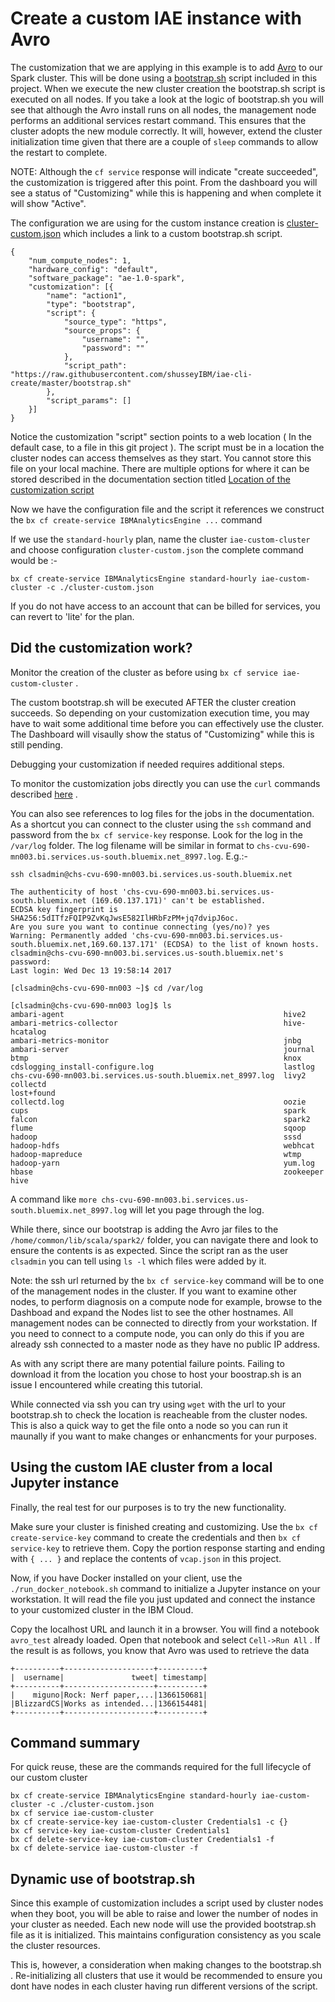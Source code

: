 # Create a custom IAE instance with Avro

The customization that we are applying in this example is to add [Avro](https://github.com/databricks/spark-avro) to our Spark cluster. This will be done using a [bootstrap.sh](./bootstrap.sh) script included in this project. When we execute the new cluster creation the bootstrap.sh script is executed on all nodes. If you take a look at the logic of bootstrap.sh you will see that although the Avro install runs on all nodes, the management node performs an additional services restart command. This ensures that the cluster adopts the new module correctly. It will, however, extend the cluster initialization time given that there are a couple of `sleep` commands to allow the restart to complete. 

NOTE: Although the `cf service` response will indicate "create succeeded", the customization is triggered after this point. From the dashboard you will see a status of "Customizing" while this is happening and when complete it will show "Active".

The configuration we are using for the custom instance creation is [cluster-custom.json](cluster-custom.json) which includes a link to a custom bootstrap.sh script. 

```
{
    "num_compute_nodes": 1,
    "hardware_config": "default",
    "software_package": "ae-1.0-spark",
    "customization": [{
        "name": "action1",
        "type": "bootstrap",
        "script": {
            "source_type": "https",
            "source_props": {
                "username": "",
                "password": ""
            },
            "script_path": "https://raw.githubusercontent.com/shusseyIBM/iae-cli-create/master/bootstrap.sh"
        },
        "script_params": []
    }]
}
```

Notice the customization "script" section points to a web location ( In the default case, to a file in this git project ). The script must be in a location the cluster nodes can access themselves as they start. You cannot store this file on your local machine. There are multiple options for where it can be stored described in the documentation section titled [Location of the customization script](https://console.bluemix.net/docs/services/AnalyticsEngine/customizing-cluster.html#customizing-a-cluster)

Now we have the configuration file and the script it references we construct the `bx cf create-service IBMAnalyticsEngine ...` command

If we use the `standard-hourly` plan, name the cluster `iae-custom-cluster` and choose configuration `cluster-custom.json` the complete command would be :-

```
bx cf create-service IBMAnalyticsEngine standard-hourly iae-custom-cluster -c ./cluster-custom.json
```

If you do not have access to an account that can be billed for services, you can revert to 'lite' for the plan.

## Did the customization work?

Monitor the creation of the cluster as before using `bx cf service iae-custom-cluster` . 

The custom bootstrap.sh will be executed AFTER the cluster creation succeeds. So depending on your customization execution time, you may have to wait some additional time before you can effectively use the cluster. The Dashboard will visaully show the status of "Customizing" while this is still pending.

Debugging your customization if needed requires additional steps. 

To monitor the customization jobs directly you can use the `curl` commands described [here](https://console.stage1.bluemix.net/docs/services/AnalyticsEngine/customizing-cluster.html#getting-cluster-status) . 

You can also see references to log files for the jobs in the documentation. As a shortcut you can connect to the cluster using the `ssh` command  and password from the `bx cf service-key` response. Look for the log in the `/var/log` folder. The log filename will be similar in format to `chs-cvu-690-mn003.bi.services.us-south.bluemix.net_8997.log`. E.g.:-

```
ssh clsadmin@chs-cvu-690-mn003.bi.services.us-south.bluemix.net

The authenticity of host 'chs-cvu-690-mn003.bi.services.us-south.bluemix.net (169.60.137.171)' can't be established.
ECDSA key fingerprint is SHA256:5dITfzFQIP9ZvKqJwsE582IlHRbFzPM+jq7dvipJ6oc.
Are you sure you want to continue connecting (yes/no)? yes
Warning: Permanently added 'chs-cvu-690-mn003.bi.services.us-south.bluemix.net,169.60.137.171' (ECDSA) to the list of known hosts.
clsadmin@chs-cvu-690-mn003.bi.services.us-south.bluemix.net's password: 
Last login: Wed Dec 13 19:58:14 2017

[clsadmin@chs-cvu-690-mn003 ~]$ cd /var/log

[clsadmin@chs-cvu-690-mn003 log]$ ls
ambari-agent                                                 hive2
ambari-metrics-collector                                     hive-hcatalog
ambari-metrics-monitor                                       jnbg
ambari-server                                                journal
btmp                                                         knox
cdslogging_install-configure.log                             lastlog
chs-cvu-690-mn003.bi.services.us-south.bluemix.net_8997.log  livy2
collectd                                                     lost+found
collectd.log                                                 oozie
cups                                                         spark
falcon                                                       spark2
flume                                                        sqoop
hadoop                                                       sssd
hadoop-hdfs                                                  webhcat
hadoop-mapreduce                                             wtmp
hadoop-yarn                                                  yum.log
hbase                                                        zookeeper
hive

```

A command like `more chs-cvu-690-mn003.bi.services.us-south.bluemix.net_8997.log` will let you page through the log.

While there, since our bootstrap is adding the Avro jar files to the  `/home/common/lib/scala/spark2/` folder, you can navigate there and look to ensure the contents is as expected. Since the script ran as the user `clsadmin` you can tell using `ls -l` which files were added by it.

Note: the ssh url returned by the `bx cf service-key` command will be to one of the management nodes in the cluster. If you want to examine other nodes, to perform diagnosis on a compute node for example, browse to the Dashboad and expand the Nodes list to see the other hostnames. All management nodes can be connected to directly from your workstation. If you need to connect to a compute node, you can only do this if you are already ssh connected to a master node as they have no public IP address.

As with any script there are many potential failure points. Failing to download it from the location you chose to host your boostrap.sh is an issue I encountered while creating this tutorial. 

While connected via ssh you can try using `wget` with the url to your bootstrap.sh to check the location is reacheable from the cluster nodes. This is also a quick way to get the file onto a node so you can run it maunally if you want to make changes or enhancments for your purposes.

## Using the custom IAE cluster from a local Jupyter instance

Finally, the real test for our purposes is to try the new functionality. 

Make sure your cluster is finished creating and customizing. Use the `bx cf create-service-key` command to create the credentials and then `bx cf service-key` to retrieve them. Copy the portion response starting and ending with `{ ... }` and replace the contents of `vcap.json` in this project.

Now, if you have Docker installed on your client, use the `./run_docker_notebook.sh` command to initialize a Jupyter instance on your workstation. It will read the file you just updated and connect the instance to your customized cluster in the IBM Cloud. 

Copy the localhost URL and launch it in a browser. You will find a notebook `avro_test` already loaded. Open that notebook and select `Cell->Run All` . If the result is as follows, you know that Avro was used to retrieve the data

```
+----------+--------------------+----------+
|  username|               tweet| timestamp|
+----------+--------------------+----------+
|    miguno|Rock: Nerf paper,...|1366150681|
|BlizzardCS|Works as intended...|1366154481|
+----------+--------------------+----------+
```

## Command summary

For quick reuse, these are the commands required for the full lifecycle of our custom cluster

```
bx cf create-service IBMAnalyticsEngine standard-hourly iae-custom-cluster -c ./cluster-custom.json
bx cf service iae-custom-cluster
bx cf create-service-key iae-custom-cluster Credentials1 -c {}
bx cf service-key iae-custom-cluster Credentials1
bx cf delete-service-key iae-custom-cluster Credentials1 -f
bx cf delete-service iae-custom-cluster -f
```

## Dynamic use of bootstrap.sh

Since this example of customization includes a script used by cluster nodes when they boot, you will be able to raise and lower the number of nodes in your cluster as needed. Each new node will use the provided bootstrap.sh file as it is initialized. This maintains configuration consistency as you scale the cluster resources. 

This is, however, a consideration when making changes to the bootstrap.sh . Re-initializing all clusters that use it would be recommended to ensure you dont have nodes in each cluster having run different versions of the script.

